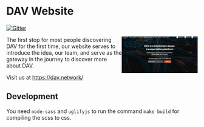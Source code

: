 # DAV Website
[![Gitter](https://img.shields.io/gitter/room/DAVFoundation/DAV-Contributors.svg?style=flat-square)](https://gitter.im/DAVFoundation/DAV-Contributors)

<img src="./img/website_thumb.jpg" width="200" align="right" />

The first stop for most people discovering DAV for the first time, our website serves to introduce the idea, our team, and serve as the gateway in the journey to discover more about DAV.

Visit us at https://dav.network/

## Development

You need `node-sass` and `uglifyjs` to run the command `make build` for compiling the scss to css.